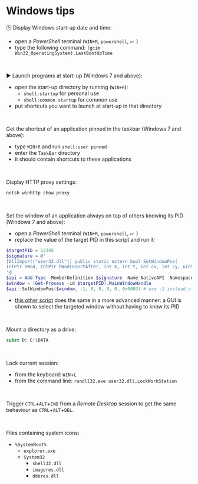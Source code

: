 # Windows tips

:clock2: Display Windows start-up date and time:
- open a _PowerShell_ terminal (`WIN+R`, `powershell`, `⮠ `)
- type the following command: `(gcim Win32_OperatingSystem).LastBootUpTime`

&nbsp;

:arrow_forward: Launch programs at start-up (Windows 7 and above):
- open the start-up directory by running (`WIN+R`):
  - `shell:startup` for personal use
  - `shell:common startup` for common use
- put shortcuts you want to launch at start-up in that directory

&nbsp;

Get the shortcut of an application pinned in the taskbar (Windows 7 and above):
- type `WIN+R` and run `shell:user pinned`
- enter the `TaskBar` directory
- it should contain shortcuts to these applications

&nbsp;

Display HTTP proxy settings:

```bat
netsh winhttp show proxy
```

&nbsp;

Set the window of an application always on top of others knowing its PID (Windows 7 and above):
- open a _PowerShell_ terminal (`WIN+R`, `powershell`, `⮠ `)
- replace the value of the target PID in this script and run it:

```powershell
$targetPID = 12345
$signature = @'
[DllImport("user32.dll")] public static extern bool SetWindowPos(
IntPtr hWnd, IntPtr hWndInsertAfter, int X, int Y, int cx, int cy, uint uFlags);
'@
$api = Add-Type -MemberDefinition $signature -Name NativeAPI -Namespace NativeAPI -Using System.Text -PassThru
$window = (Get-Process -id $targetPID).MainWindowHandle
$api::SetWindowPos($window, -1, 0, 0, 0, 0, 0x0003) # use -2 instead of -1 to cancel the 
```

- [this other script](https://github.com/bkfarnsworth/Always-On-Top-PS-Script/blob/master/Always_On_Top.ps1) does the same in a more advanced manner:
a GUI is shown to select the targeted window without having to know its PID

&nbsp;

Mount a directory as a drive:

```bat
subst D: C:\DATA
```

&nbsp;

Lock current session:
- from the keyboard: `WIN`+`L`
- from the command line: ```rundll32.exe user32.dll,LockWorkStation```

&nbsp;

Trigger `CTRL`+`ALT`+`END` from a _Remote Desktop_ session to get the same behaviour as `CTRL`+`ALT`+`DEL`.

&nbsp;

Files containing system icons:
- `%SystemRoot%`
  - `explorer.exe`
  - `System32`
    - `shell32.dll`
    - `imageres.dll`
    - `ddores.dll`
